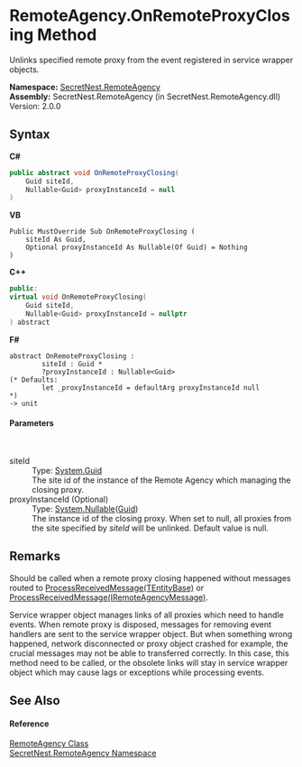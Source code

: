 # RemoteAgency.OnRemoteProxyClosing Method 
 

Unlinks specified remote proxy from the event registered in service wrapper objects.

**Namespace:**&nbsp;<a href="N_SecretNest_RemoteAgency">SecretNest.RemoteAgency</a><br />**Assembly:**&nbsp;SecretNest.RemoteAgency (in SecretNest.RemoteAgency.dll) Version: 2.0.0

## Syntax

**C#**<br />
``` C#
public abstract void OnRemoteProxyClosing(
	Guid siteId,
	Nullable<Guid> proxyInstanceId = null
)
```

**VB**<br />
``` VB
Public MustOverride Sub OnRemoteProxyClosing ( 
	siteId As Guid,
	Optional proxyInstanceId As Nullable(Of Guid) = Nothing
)
```

**C++**<br />
``` C++
public:
virtual void OnRemoteProxyClosing(
	Guid siteId, 
	Nullable<Guid> proxyInstanceId = nullptr
) abstract
```

**F#**<br />
``` F#
abstract OnRemoteProxyClosing : 
        siteId : Guid * 
        ?proxyInstanceId : Nullable<Guid> 
(* Defaults:
        let _proxyInstanceId = defaultArg proxyInstanceId null
*)
-> unit 

```


#### Parameters
&nbsp;<dl><dt>siteId</dt><dd>Type: <a href="https://docs.microsoft.com/dotnet/api/system.guid" target="_blank">System.Guid</a><br />The site id of the instance of the Remote Agency which managing the closing proxy.</dd><dt>proxyInstanceId (Optional)</dt><dd>Type: <a href="https://docs.microsoft.com/dotnet/api/system.nullable-1" target="_blank">System.Nullable</a>(<a href="https://docs.microsoft.com/dotnet/api/system.guid" target="_blank">Guid</a>)<br />The instance id of the closing proxy. When set to null, all proxies from the site specified by *siteId* will be unlinked. Default value is null.</dd></dl>

## Remarks

Should be called when a remote proxy closing happened without messages routed to <a href="M_SecretNest_RemoteAgency_RemoteAgency_2_ProcessReceivedMessage_1">ProcessReceivedMessage(TEntityBase)</a> or <a href="M_SecretNest_RemoteAgency_RemoteAgency_2_ProcessReceivedMessage">ProcessReceivedMessage(IRemoteAgencyMessage)</a>.

Service wrapper object manages links of all proxies which need to handle events. When remote proxy is disposed, messages for removing event handlers are sent to the service wrapper object. But when something wrong happened, network disconnected or proxy object crashed for example, the crucial messages may not be able to transferred correctly. In this case, this method need to be called, or the obsolete links will stay in service wrapper object which may cause lags or exceptions while processing events.


## See Also


#### Reference
<a href="T_SecretNest_RemoteAgency_RemoteAgency">RemoteAgency Class</a><br /><a href="N_SecretNest_RemoteAgency">SecretNest.RemoteAgency Namespace</a><br />